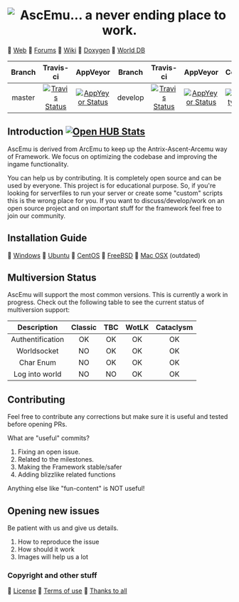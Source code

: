 ﻿<h1 align="center"> <img src="http://www.ascemu.org/images/ascemu.svg" alt="AscEmu... a never ending place to work." /></h1>

💬 [Web](http://www.ascemu.org)
💬 [Forums](http://www.board.ascemu.org)
💬 [Wiki](http://www.ascemu.org/wiki/)
💬 [Doxygen](http://www.ascemu.org/doxygen/)
💬 [World DB](http://www.board.ascemu.org/filebase/index.php/FileList/1-Database/)

Branch | Travis-ci | AppVeyor | Branch | Travis-ci | AppVeyor | Coverity | Codacy
:------------: | :------------: | :------------: | :------------: | :------------: | :------------: | :------------: | :------------:
master | [![Travis Status](https://travis-ci.org/AscEmu/AscEmu.svg?branch=master)](https://travis-ci.org/AscEmu/AscEmu) | [![AppYeyor Status](https://ci.appveyor.com/api/projects/status/h70t5a5rd56y8ute/branch/master?svg=true)](https://ci.appveyor.com/project/Zyres/ascemu) | develop | [![Travis Status](https://travis-ci.org/AscEmu/AscEmu.svg?branch=develop)](https://travis-ci.org/AscEmu/AscEmu) | [![AppYeyor Status](https://ci.appveyor.com/api/projects/status/h70t5a5rd56y8ute/branch/develop?svg=true)](https://ci.appveyor.com/project/Zyres/ascemu) | [![Coverity Snac](https://scan.coverity.com/projects/4747/badge.svg)](https://scan.coverity.com/projects/4747) | [![Codacy Badge](https://api.codacy.com/project/badge/Grade/842741b177dc4a798487729e110f6d2b)](https://www.codacy.com/app/mr/AscEmu?utm_source=github.com&utm_medium=referral&utm_content=AscEmu/AscEmu&utm_campaign=badger)

## Introduction [![Open HUB Stats](https://www.openhub.net/p/AscEmu/widgets/project_thin_badge.gif)](https://www.openhub.net/p/AscEmu)
AscEmu is derived from ArcEmu to keep up the Antrix-Ascent-Arcemu way of Framework.
We focus on optimizing the codebase and improving the ingame functionality.

You can help us by contributing. It is completely open source and can be used by everyone.
This project is for educational purpose. So, if you're looking for serverfiles to run your server or create some "custom" scripts  this is the wrong place for you. If you want to discuss/develop/work on an open source project and on important stuff for the framework feel free to join our community.

## Installation Guide
💬 [Windows](http://www.ascemu.org//wiki/index.php?title=3.3.5_Windows)
💬 [Ubuntu](http://www.ascemu.org/wiki/index.php?title=3.3.5_Ubuntu)
💬 [CentOS](http://www.ascemu.org/wiki/index.php?title=3.3.5_CentOS)
💬 [FreeBSD](http://www.ascemu.org/wiki/index.php?title=3.3.5_FreeBSD)
💬 [Mac OSX](http://www.ascemu.org/wiki/index.php?title=3.3.5_Mac_OSX) (outdated)

## Multiversion Status
AscEmu will support the most common versions. This is currently a work in progress. Check out the following table to see the current status of multiversion support:

Description | Classic | TBC | WotLK | Cataclysm
:------------: | :------------: | :------------: | :------------: | :------------:
Authentification | OK | OK | OK | OK
Worldsocket      | NO | OK | OK | OK
Char Enum        | NO | OK | OK | OK
Log into world   | NO | NO | OK | OK

## Contributing
Feel free to contribute any corrections but make sure it is useful and tested before opening PRs.

What are "useful" commits?
 1. Fixing an open issue.
 2. Related to the milestones.
 3. Making the Framework stable/safer
 4. Adding blizzlike related functions 

Anything else like "fun-content" is NOT useful!

## Opening new issues
Be patient with us and give us details.
 1. How to reproduce the issue
 2. How should it work
 3. Images will help us a lot

### Copyright and other stuff
💬 [License](LICENSE.md)
💬 [Terms of use](https://github.com/AscEmu/AscEmu/blob/master/TERMS%20OF%20USE%20AGREEMENT)
💬 [Thanks to all](THANKS.md)